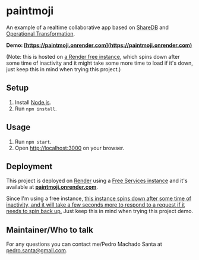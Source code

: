 # paintmoji
An example of a realtime collaborative app based on [ShareDB](https://github.com/share/sharedb) and [Operational Transformation](https://en.wikipedia.org/wiki/Operational_transformation).

**Demo: [https://paintmoji.onrender.com](https://paintmoji.onrender.com)**

(Note: this is hosted on [a Render free instance](https://docs.render.com/free), which spins down after some time of inactivity and it might take some more time to load if it's down, just keep this in mind when trying this project.)

## Setup

1. Install [Node.js](https://nodejs.org/en/download).
2. Run `npm install`.

## Usage

1. Run `npm start`.
2. Open [http://localhost:3000](http://localhost:3000) on your browser.

## Deployment

This project is deployed on [Render](https://render.com) using a [Free Services instance](https://docs.render.com/free) and it's available at **[paintmoji.onrender.com](https://paintmoji.onrender.com)**.

Since I'm using a free instance, [this instance spins down after some time of inactivity, and it will take a few seconds more to respond to a request if it needs to spin back up.](https://docs.render.com/free#spinning-down-on-idle) Just keep this in mind when trying this project demo.

## Maintainer/Who to talk

For any questions you can contact me/Pedro Machado Santa at [pedro.santa@gmail.com](mailto:pedro.santa@gmail.com).
